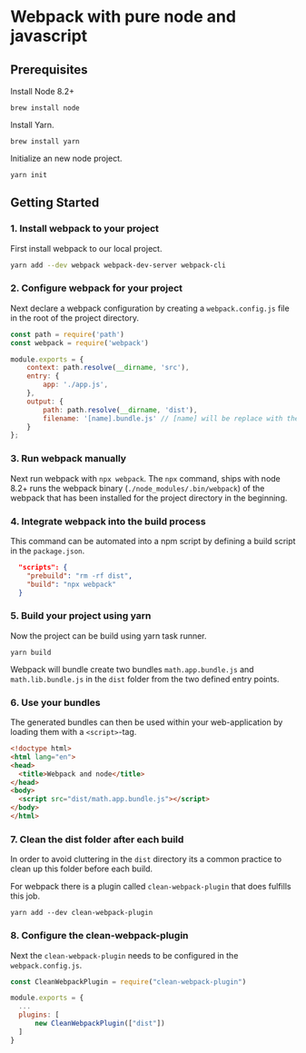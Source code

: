 # Webpack with pure node and javascript

## Prerequisites

Install Node 8.2+
```
brew install node
```

Install Yarn.
```
brew install yarn
```

Initialize an new node project.
```
yarn init
```

## Getting Started

### 1. Install webpack to your project
First install webpack to our local project.

```bash
yarn add --dev webpack webpack-dev-server webpack-cli
```

### 2. Configure webpack for your project
Next declare a webpack configuration by creating a `webpack.config.js` file in the root of the project directory.

```js
const path = require('path')
const webpack = require('webpack')

module.exports = {
    context: path.resolve(__dirname, 'src'),
    entry: {
        app: './app.js',
    },
    output: {
        path: path.resolve(__dirname, 'dist'),
        filename: '[name].bundle.js' // [name] will be replace with the key of the corresponding entry
    }
};
```
### 3. Run webpack manually
Next run webpack with `npx webpack`. The `npx` command, ships with node 8.2+ runs the webpack binary (`./node_modules/.bin/webpack`) of the webpack that has been installed for the project directory in the beginning.

### 4. Integrate webpack into the build process
This command can be automated into a npm script by defining a build script in the `package.json`.

```json
  "scripts": {
    "prebuild": "rm -rf dist",
    "build": "npx webpack"
  }
```

### 5. Build your project using yarn

Now the project can be build using yarn task runner.
```
yarn build
```
Webpack will bundle create two bundles `math.app.bundle.js` and `math.lib.bundle.js` in the `dist` folder from the two defined entry points.

### 6. Use your bundles

The generated bundles can then be used within your web-application by loading them with a `<script>`-tag.

```html
<!doctype html>
<html lang="en">
<head>
  <title>Webpack and node</title>
</head>
<body>
  <script src="dist/math.app.bundle.js"></script>
</body>
</html>
```

### 7. Clean the dist folder after each build

In order to avoid cluttering in the `dist` directory its a common practice to clean up this folder before each build.

For webpack there is a plugin called `clean-webpack-plugin` that does fulfills this job.

```
yarn add --dev clean-webpack-plugin
````

### 8. Configure the clean-webpack-plugin

Next the `clean-webpack-plugin` needs to be configured in the `webpack.config.js`.

```js
const CleanWebpackPlugin = require("clean-webpack-plugin")

module.exports = {
  ...
  plugins: [
      new CleanWebpackPlugin(["dist"])
  ]
}
```




